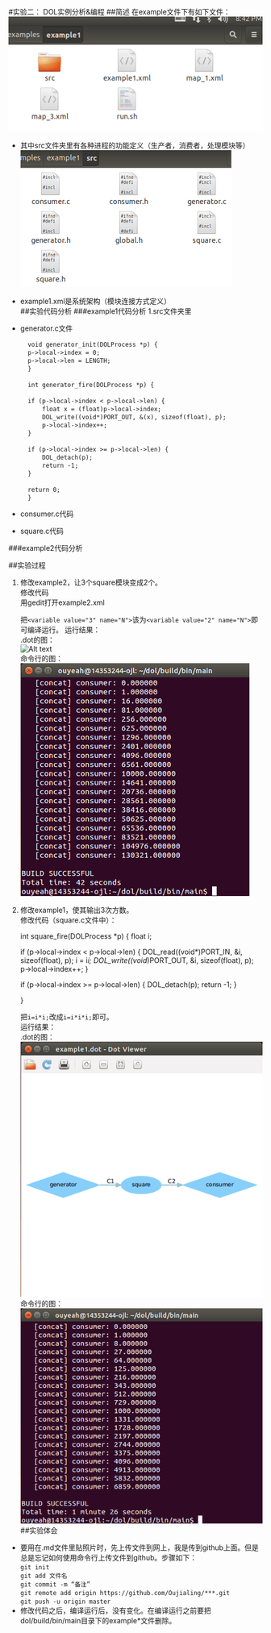 #实验二： DOL实例分析&编程
##简述
在example文件下有如下文件：  
![Alt text](https://github.com/Oujialing/ES2016_14353244/blob/master/pic/3-1-2.png)   

 - 其中src文件夹里有各种进程的功能定义（生产者，消费者，处理模块等）  
 ![Alt text](https://github.com/Oujialing/ES2016_14353244/blob/master/pic/3-1-3.png)
 - example1.xml是系统架构（模块连接方式定义）  
##实验代码分析
###example1代码分析
1.src文件夹里  


- generator.c文件  
 
        void generator_init(DOLProcess *p) {
        p->local->index = 0;
        p->local->len = LENGTH;
        }

        int generator_fire(DOLProcess *p) {

        if (p->local->index < p->local->len) {
            float x = (float)p->local->index;
            DOL_write((void*)PORT_OUT, &(x), sizeof(float), p);
            p->local->index++;
        }

        if (p->local->index >= p->local->len) {
            DOL_detach(p);
            return -1;
        }

        return 0;
        }

- consumer.c代码

- square.c代码

###example2代码分析  


##实验过程
1. 修改example2，让3个square模块变成2个。  
   修改代码  
   用gedit打开example2.xml  

    <variable value="3" name="N"/>

    <!-- instantiate resources -->
    <process name="generator">
      <port type="output" name="10"/>
      <source type="c" location="generator.c"/>
    </process>

    <iterator variable="i" range="N">
      <process name="square">
        <append function="i"/>
        <port type="input" name="0"/>
        <port type="output" name="1"/>
        <source type="c" location="square.c"/>
      </process>
    </iterator>

    <process name="consumer">
      <port type="input" name="100"/>
      <source type="c" location="consumer.c"/>
    </process>
 
    把`<variable value="3" name="N">`该为`<variable value="2" name="N">`即可编译运行。
运行结果：  
.dot的图：  
![Alt text](https://github.com/Oujialing/ES2016_14353244/blob/master/pic/3-2-1.png)  
命令行的图：  
![Alt text](https://github.com/Oujialing/ES2016_14353244/blob/master/pic/3-2.png)  

2. 修改example1，使其输出3次方数。  
 修改代码（square.c文件中）：  
 
    int square_fire(DOLProcess *p) {
        float i;

    if (p->local->index < p->local->len) {
        DOL_read((void*)PORT_IN, &i, sizeof(float), p);
        i = i*i;
        DOL_write((void*)PORT_OUT, &i, sizeof(float), p);
        p->local->index++;
    }

    if (p->local->index >= p->local->len) {
        DOL_detach(p);
        return -1;
    }

    }
      
    把`i=i*i;`改成`i=i*i*i;`即可。  
运行结果：  
.dot的图：  
![Alt text](https://github.com/Oujialing/ES2016_14353244/blob/master/pic/3-1-1.png)  
命令行的图：  
![Alt text](https://github.com/Oujialing/ES2016_14353244/blob/master/pic/3-1.png)  
##实验体会
 - 要用在.md文件里贴照片时，先上传文件到网上，我是传到github上面。但是总是忘记如何使用命令行上传文件到github。步骤如下：  
  `git init`  
  `git add 文件名`    
  `git commit -m “备注”`    
  `git remote add origin https://github.com/Oujialing/***.git`  
  `git push -u origin master`  
 - 修改代码之后，编译运行后，没有变化。在编译运行之前要把dol/build/bin/main目录下的example*文件删除。



